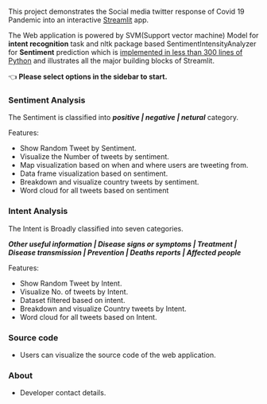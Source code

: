 This project demonstrates the Social media twitter response of Covid 19 Pandemic into an interactive [Streamlit](https://streamlit.io) app.

The Web application is powered by SVM(Support vector machine) Model for **intent recognition** task and nltk package based
SentimentIntensityAnalyzer for **Sentiment** prediction which is 
[implemented in less than 300 lines of Python](https://github.com/KarryHarsh/Twitter-Covid19-Analysis-Web-app/blob/master/app.py) 
and illustrates all the major building blocks of Streamlit.

👈 **Please select options in the sidebar to start.**

### Sentiment Analysis

The Sentiment is classified into ***positive | negative | netural*** category.

Features:
* Show Random Tweet by Sentiment.
* Visualize the Number of tweets by sentiment.
* Map visualization based on when and where users are tweeting from.
* Data frame visualization based on sentiment.
* Breakdown and visualize country tweets by sentiment.
* Word cloud for all tweets based on sentiment

### Intent Analysis

The Intent is Broadly classified into seven categories.

***Other useful information | Disease signs or symptoms | Treatment | Disease transmission | Prevention | Deaths reports | Affected people***

Features:
* Show Random Tweet by Intent.
* Visualize No. of tweets by Intent.
* Dataset filtered based on intent.
* Breakdown and visualize Country tweets by Intent.
* Word cloud for all tweets based on Intent.

### Source code

* Users can visualize the source code of the web application.

### About

* Developer contact details.

